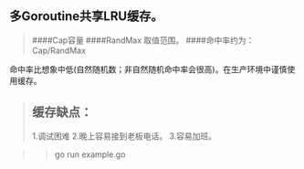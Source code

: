 多Goroutine共享LRU缓存。
---
> ####Cap容量
> ####RandMax 取值范围。
> ####命中率约为：Cap/RandMax

命中率比想象中低(自然随机数；非自然随机命中率会很高)。在生产环境中谨慎使用缓存。
> 缓存缺点：
>---
>    1.调试困难
>    2.晚上容易接到老板电话。
>    3.容易加班。

>> go run example.go